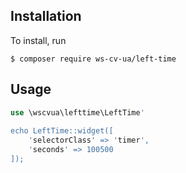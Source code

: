 Installation
-
To install, run
```
$ composer require ws-cv-ua/left-time
```

Usage
-
```php
use \wscvua\lefttime\LeftTime'
 
echo LeftTime::widget([
    'selectorClass' => 'timer',
    'seconds' => 100500
]);
```